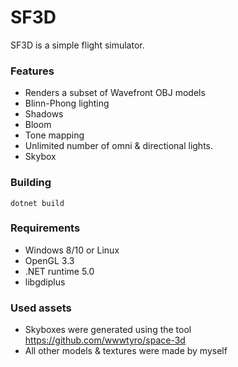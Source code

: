 # SF3D

SF3D is a simple flight simulator.

### Features
- Renders a subset of Wavefront OBJ models
- Blinn-Phong lighting
- Shadows
- Bloom
- Tone mapping
- Unlimited number of omni & directional lights.
- Skybox

### Building
```
dotnet build
```

### Requirements
- Windows 8/10 or Linux
- OpenGL 3.3
- .NET runtime 5.0
- libgdiplus

### Used assets
- Skyboxes were generated using the tool https://github.com/wwwtyro/space-3d
- All other models & textures were made by myself